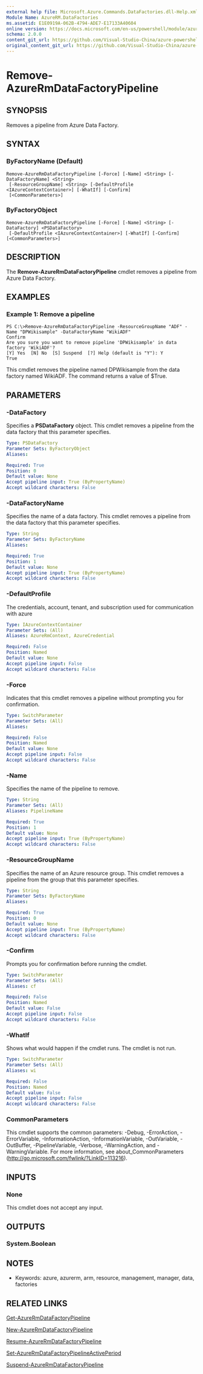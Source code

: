 ```yaml
---
external help file: Microsoft.Azure.Commands.DataFactories.dll-Help.xml
Module Name: AzureRM.DataFactories
ms.assetid: E1E0919A-062B-4794-ADE7-E17133A40604
online version: https://docs.microsoft.com/en-us/powershell/module/azurerm.datafactories/remove-azurermdatafactorypipeline
schema: 2.0.0
content_git_url: https://github.com/Visual-Studio-China/azure-powershell/blob/preview/src/ResourceManager/DataFactories/Commands.DataFactories/help/Remove-AzureRmDataFactoryPipeline.md
original_content_git_url: https://github.com/Visual-Studio-China/azure-powershell/blob/preview/src/ResourceManager/DataFactories/Commands.DataFactories/help/Remove-AzureRmDataFactoryPipeline.md
---
```


# Remove-AzureRmDataFactoryPipeline

## SYNOPSIS
Removes a pipeline from Azure Data Factory.

## SYNTAX

### ByFactoryName (Default)
```
Remove-AzureRmDataFactoryPipeline [-Force] [-Name] <String> [-DataFactoryName] <String>
 [-ResourceGroupName] <String> [-DefaultProfile <IAzureContextContainer>] [-WhatIf] [-Confirm]
 [<CommonParameters>]
```

### ByFactoryObject
```
Remove-AzureRmDataFactoryPipeline [-Force] [-Name] <String> [-DataFactory] <PSDataFactory>
 [-DefaultProfile <IAzureContextContainer>] [-WhatIf] [-Confirm] [<CommonParameters>]
```

## DESCRIPTION
The **Remove-AzureRmDataFactoryPipeline** cmdlet removes a pipeline from Azure Data Factory.

## EXAMPLES

### Example 1: Remove a pipeline
```
PS C:\>Remove-AzureRmDataFactoryPipeline -ResourceGroupName "ADF" -Name "DPWikisample" -DataFactoryName "WikiADF"
Confirm
Are you sure you want to remove pipeline 'DPWikisample' in data factory 'WikiADF'? 
[Y] Yes  [N] No  [S] Suspend  [?] Help (default is "Y"): Y
True
```

This cmdlet removes the pipeline named DPWikisample from the data factory named WikiADF.
The command returns a value of $True.

## PARAMETERS

### -DataFactory
Specifies a **PSDataFactory** object.
This cmdlet removes a pipeline from the data factory that this parameter specifies.

```yaml
Type: PSDataFactory
Parameter Sets: ByFactoryObject
Aliases: 

Required: True
Position: 0
Default value: None
Accept pipeline input: True (ByPropertyName)
Accept wildcard characters: False
```

### -DataFactoryName
Specifies the name of a data factory.
This cmdlet removes a pipeline from the data factory that this parameter specifies.

```yaml
Type: String
Parameter Sets: ByFactoryName
Aliases: 

Required: True
Position: 1
Default value: None
Accept pipeline input: True (ByPropertyName)
Accept wildcard characters: False
```

### -DefaultProfile
The credentials, account, tenant, and subscription used for communication with azure

```yaml
Type: IAzureContextContainer
Parameter Sets: (All)
Aliases: AzureRmContext, AzureCredential

Required: False
Position: Named
Default value: None
Accept pipeline input: False
Accept wildcard characters: False
```

### -Force
Indicates that this cmdlet removes a pipeline without prompting you for confirmation.

```yaml
Type: SwitchParameter
Parameter Sets: (All)
Aliases: 

Required: False
Position: Named
Default value: None
Accept pipeline input: False
Accept wildcard characters: False
```

### -Name
Specifies the name of the pipeline to remove.

```yaml
Type: String
Parameter Sets: (All)
Aliases: PipelineName

Required: True
Position: 1
Default value: None
Accept pipeline input: True (ByPropertyName)
Accept wildcard characters: False
```

### -ResourceGroupName
Specifies the name of an Azure resource group.
This cmdlet removes a pipeline from the group that this parameter specifies.

```yaml
Type: String
Parameter Sets: ByFactoryName
Aliases: 

Required: True
Position: 0
Default value: None
Accept pipeline input: True (ByPropertyName)
Accept wildcard characters: False
```

### -Confirm
Prompts you for confirmation before running the cmdlet.

```yaml
Type: SwitchParameter
Parameter Sets: (All)
Aliases: cf

Required: False
Position: Named
Default value: False
Accept pipeline input: False
Accept wildcard characters: False
```

### -WhatIf
Shows what would happen if the cmdlet runs.
The cmdlet is not run.

```yaml
Type: SwitchParameter
Parameter Sets: (All)
Aliases: wi

Required: False
Position: Named
Default value: False
Accept pipeline input: False
Accept wildcard characters: False
```

### CommonParameters
This cmdlet supports the common parameters: -Debug, -ErrorAction, -ErrorVariable, -InformationAction, -InformationVariable, -OutVariable, -OutBuffer, -PipelineVariable, -Verbose, -WarningAction, and -WarningVariable. For more information, see about_CommonParameters (http://go.microsoft.com/fwlink/?LinkID=113216).

## INPUTS

### None
This cmdlet does not accept any input.

## OUTPUTS

### System.Boolean

## NOTES
* Keywords: azure, azurerm, arm, resource, management, manager, data, factories

## RELATED LINKS

[Get-AzureRmDataFactoryPipeline](./Get-AzureRmDataFactoryPipeline.md)

[New-AzureRmDataFactoryPipeline](./New-AzureRmDataFactoryPipeline.md)

[Resume-AzureRmDataFactoryPipeline](./Resume-AzureRmDataFactoryPipeline.md)

[Set-AzureRmDataFactoryPipelineActivePeriod](./Set-AzureRmDataFactoryPipelineActivePeriod.md)

[Suspend-AzureRmDataFactoryPipeline](./Suspend-AzureRmDataFactoryPipeline.md)


